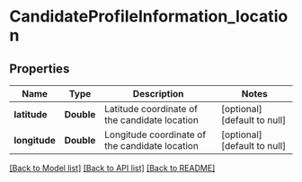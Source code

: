 # CandidateProfileInformation_location
## Properties

Name | Type | Description | Notes
------------ | ------------- | ------------- | -------------
**latitude** | **Double** | Latitude coordinate of the candidate location | [optional] [default to null]
**longitude** | **Double** | Longitude coordinate of the candidate location | [optional] [default to null]

[[Back to Model list]](../README.md#documentation-for-models) [[Back to API list]](../README.md#documentation-for-api-endpoints) [[Back to README]](../README.md)

